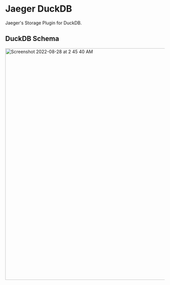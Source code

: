 # Jaeger DuckDB

Jaeger's Storage Plugin for DuckDB.

## DuckDB Schema

<img width="732" alt="Screenshot 2022-08-28 at 2 45 40 AM" src="https://user-images.githubusercontent.com/30620077/187044069-a6613847-93d0-40d0-9af3-5660442ea728.png">

